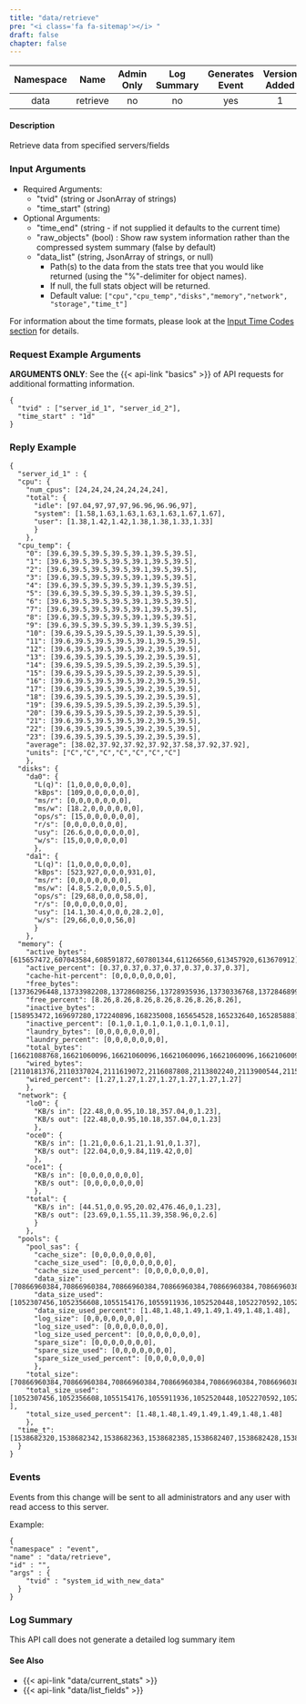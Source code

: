 ```yaml
---
title: "data/retrieve"
pre: "<i class='fa fa-sitemap'></i>	"
draft: false
chapter: false
---
```



| Namespace | Name | Admin Only | Log Summary | Generates Event | Version Added
|:----------------:|:--------:|:--------:|:--------:|:--------:|:---:|
| data | retrieve | no | no | yes | 1 |

#### Description
Retrieve data from specified servers/fields

### Input Arguments
* Required Arguments: 
   * "tvid" (string or JsonArray of strings)
   * "time_start" (string)
* Optional Arguments:
   * "time_end" (string - if not supplied it defaults to the current time)
   * "raw_objects" (bool) : Show raw system information rather than the compressed system summary (false by default)
   * "data_list" (string, JsonArray of strings, or null)
      * Path(s) to the data from the stats tree that you would like returned (using the "%"-delimiter for object names).
      * If null, the full stats object will be returned.
      * Default value: `["cpu","cpu_temp","disks","memory","network", "storage","time_t"]`

For information about the time formats, please look at the [Input Time Codes section](#input_time_codes) for details.


### Request Example Arguments
**ARGUMENTS ONLY**: See the {{< api-link "basics" >}} of API requests for additional formatting information.

```
{
  "tvid" : ["server_id_1", "server_id_2"],
  "time_start" : "1d"
}
```

### Reply Example
```
{
  "server_id_1" : {
  "cpu": {
    "num_cpus": [24,24,24,24,24,24,24],
    "total": {
      "idle": [97.04,97,97,97,96.96,96.96,97],
      "system": [1.58,1.63,1.63,1.63,1.63,1.67,1.67],
      "user": [1.38,1.42,1.42,1.38,1.38,1.33,1.33]
      }
    },
  "cpu_temp": {
    "0": [39.6,39.5,39.5,39.5,39.1,39.5,39.5],
    "1": [39.6,39.5,39.5,39.5,39.1,39.5,39.5],
    "2": [39.6,39.5,39.5,39.5,39.1,39.5,39.5],
    "3": [39.6,39.5,39.5,39.5,39.1,39.5,39.5],
    "4": [39.6,39.5,39.5,39.5,39.1,39.5,39.5],
    "5": [39.6,39.5,39.5,39.5,39.1,39.5,39.5],
    "6": [39.6,39.5,39.5,39.5,39.1,39.5,39.5],
    "7": [39.6,39.5,39.5,39.5,39.1,39.5,39.5],
    "8": [39.6,39.5,39.5,39.5,39.1,39.5,39.5],
    "9": [39.6,39.5,39.5,39.5,39.1,39.5,39.5],
    "10": [39.6,39.5,39.5,39.5,39.1,39.5,39.5],
    "11": [39.6,39.5,39.5,39.5,39.1,39.5,39.5],
    "12": [39.6,39.5,39.5,39.5,39.2,39.5,39.5],
    "13": [39.6,39.5,39.5,39.5,39.2,39.5,39.5],
    "14": [39.6,39.5,39.5,39.5,39.2,39.5,39.5],
    "15": [39.6,39.5,39.5,39.5,39.2,39.5,39.5],
    "16": [39.6,39.5,39.5,39.5,39.2,39.5,39.5],
    "17": [39.6,39.5,39.5,39.5,39.2,39.5,39.5],
    "18": [39.6,39.5,39.5,39.5,39.2,39.5,39.5],
    "19": [39.6,39.5,39.5,39.5,39.2,39.5,39.5],
    "20": [39.6,39.5,39.5,39.5,39.2,39.5,39.5],
    "21": [39.6,39.5,39.5,39.5,39.2,39.5,39.5],
    "22": [39.6,39.5,39.5,39.5,39.2,39.5,39.5],
    "23": [39.6,39.5,39.5,39.5,39.2,39.5,39.5],
    "average": [38.02,37.92,37.92,37.92,37.58,37.92,37.92],
    "units": ["C","C","C","C","C","C","C"]
    },
  "disks": {
    "da0": {
      "L(q)": [1,0,0,0,0,0,0],
      "kBps": [109,0,0,0,0,0,0],
      "ms/r": [0,0,0,0,0,0,0],
      "ms/w": [18.2,0,0,0,0,0,0],
      "ops/s": [15,0,0,0,0,0,0],
      "r/s": [0,0,0,0,0,0,0],
      "usy": [26.6,0,0,0,0,0,0],
      "w/s": [15,0,0,0,0,0,0]
      },
    "da1": {
      "L(q)": [1,0,0,0,0,0,0],
      "kBps": [523,927,0,0,0,931,0],
      "ms/r": [0,0,0,0,0,0,0],
      "ms/w": [4.8,5.2,0,0,0,5.5,0],
      "ops/s": [29,68,0,0,0,58,0],
      "r/s": [0,0,0,0,0,0,0],
      "usy": [14.1,30.4,0,0,0,28.2,0],
      "w/s": [29,66,0,0,0,56,0]
      }
    },
  "memory": {
    "active_bytes": [615657472,607043584,608591872,607801344,611266560,613457920,613670912],
    "active_percent": [0.37,0.37,0.37,0.37,0.37,0.37,0.37],
    "cache-hit-percent": [0,0,0,0,0,0,0],
    "free_bytes": [13736296448,13733982208,13728608256,13728935936,13730336768,13728468992,13726720000],
    "free_percent": [8.26,8.26,8.26,8.26,8.26,8.26,8.26],
    "inactive_bytes": [158953472,169697280,172240896,168235008,165654528,165232640,165285888],
    "inactive_percent": [0.1,0.1,0.1,0.1,0.1,0.1,0.1],
    "laundry_bytes": [0,0,0,0,0,0,0],
    "laundry_percent": [0,0,0,0,0,0,0],
    "total_bytes": [16621088768,16621060096,16621060096,16621060096,16621060096,16621060096,16621060096],
    "wired_bytes": [2110181376,2110337024,2111619072,2116087808,2113802240,2113900544,2115383296],
    "wired_percent": [1.27,1.27,1.27,1.27,1.27,1.27,1.27]
    },
  "network": {
    "lo0": {
      "KB/s in": [22.48,0,0.95,10.18,357.04,0,1.23],
      "KB/s out": [22.48,0,0.95,10.18,357.04,0,1.23]
      },
    "oce0": {
      "KB/s in": [1.21,0,0.6,1.21,1.91,0,1.37],
      "KB/s out": [22.04,0,0,9.84,119.42,0,0]
      },
    "oce1": {
      "KB/s in": [0,0,0,0,0,0,0],
      "KB/s out": [0,0,0,0,0,0,0]
      },
    "total": {
      "KB/s in": [44.51,0,0.95,20.02,476.46,0,1.23],
      "KB/s out": [23.69,0,1.55,11.39,358.96,0,2.6]
      }
    },
  "pools": {
    "pool_sas": {
      "cache_size": [0,0,0,0,0,0,0],
      "cache_size_used": [0,0,0,0,0,0,0],
      "cache_size_used_percent": [0,0,0,0,0,0,0],
      "data_size": [70866960384,70866960384,70866960384,70866960384,70866960384,70866960384,70866960384],
      "data_size_used": [1052307456,1052356608,1055154176,1055911936,1052520448,1052270592,1052016640],
      "data_size_used_percent": [1.48,1.48,1.49,1.49,1.49,1.48,1.48],
      "log_size": [0,0,0,0,0,0,0],
      "log_size_used": [0,0,0,0,0,0,0],
      "log_size_used_percent": [0,0,0,0,0,0,0],
      "spare_size": [0,0,0,0,0,0,0],
      "spare_size_used": [0,0,0,0,0,0,0],
      "spare_size_used_percent": [0,0,0,0,0,0,0]
      },
    "total_size": [70866960384,70866960384,70866960384,70866960384,70866960384,70866960384,70866960384],
    "total_size_used": [1052307456,1052356608,1055154176,1055911936,1052520448,1052270592,1052016640  ],
    "total_size_used_percent": [1.48,1.48,1.49,1.49,1.49,1.48,1.48]
    },
  "time_t": [1538682320,1538682342,1538682363,1538682385,1538682407,1538682428,1538682450]
  }
}
```

### Events
Events from this change will be sent to all administrators and any user with read access to this server. 

Example:
```
{
"namespace" : "event",
"name" : "data/retrieve",
"id" : "",
"args" : {
    "tvid" : "system_id_with_new_data"
  }
}
```

### Log Summary
This API call does not generate a detailed log summary item


#### See Also
* {{< api-link "data/current_stats" >}}
* {{< api-link "data/list_fields" >}}
